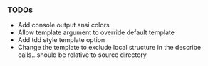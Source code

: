 ### TODOs

- Add console output ansi colors
- Allow template argument to override default template
- Add tdd style template option
- Change the template to exclude local structure in the describe calls...should be relative to source directory
